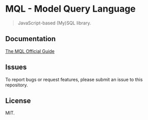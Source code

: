 # MQL - Model Query Language

> JavaScript-based (My)SQL library.

## Documentation
[The MQL Official Guide](https://docs.web-native.dev/mql/)

## Issues
To report bugs or request features, please submit an issue to this repository.

## License
MIT.
